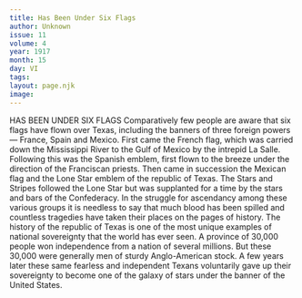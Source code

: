```yaml
---
title: Has Been Under Six Flags
author: Unknown
issue: 11
volume: 4
year: 1917
month: 15
day: VI
tags:
layout: page.njk
image:
---
```

HAS BEEN UNDER SIX FLAGS    Comparatively few people are aware that six flags have flown over Texas, including the banners of three foreign powers — France, Spain and Mexico. First came the French flag, which was carried down the Mississippi River to the Gulf of Mexico by the intrepid La Salle. Following this was the Spanish emblem, first flown to the breeze under the direction of the Franciscan priests. Then came in succession the Mexican flag and the Lone Star emblem of the republic of Texas.       The Stars and Stripes followed the Lone Star but was supplanted for a time by the stars and bars of the Confederacy.       In the struggle for ascendancy among these various groups it is needless to say that much blood has been spilled and countless tragedies have taken their places on the pages of history.       The history of the republic of Texas is one of the most unique examples of national sovereignty that the world has ever seen.       A province of 30,000 people won independence from a nation of several millions. But these 30,000 were generally men of sturdy Anglo-American stock.       A few years later these same fearless and independent Texans voluntarily gave up their sovereignty to become one of the galaxy of stars under the banner of the United States. 
